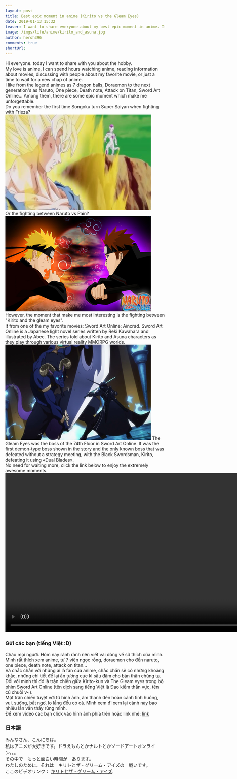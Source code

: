 ```yaml
---
layout: post
title: Best epic moment in anime (Kirito vs the Gleam Eyes)
date: 2019-01-13 15:32
teaser: I want to share everyone about my best epic moment in anime. It is the fighting between Kirito-kun and The Gleam Eyes in the Sword art Online's anime. You cant watch this moment as attached full HD video.
image: /imgs/life/anime/kirito_and_asuna.jpg
author: heroh396
comments: true
shortUrl: 
---
```


Hi everyone. today I want to share with you about the hobby.<br>
My love is anime, I can spend hours watching anime, reading information about
movies, discussing with people about my favorite movie, or just a time to wait
for a new chap of anime.<br>I like from the legend animes as 7 dragon balls,
Doraemon to the next generation's as Naruto, One piece, Death note, Attack on
Titan, Sword Art Online... Among them, there are some epic moment which make me
unforgettable.<br>
Do you remember the first time Songoku turn Super Saiyan when fighting with
Frieza?<br>
<img width="460" height="300" src="/imgs/life/anime/goku_vs_frieza.jpg"><br>
Or the fighting between Naruto vs Pain?<br>
<img width="460" height="300" src="/imgs/life/anime/naruto_vs_pain.jpg"><br>
However, the moment that make me most interesting is the fighting between
"Kirito and the gleam eyes".<br>
It from one of the my favorite movies: Sword Art Online: Aincrad.
Sword Art Online is a Japanese light novel series written by Reki Kawahara and
illustrated by Abec. The series told about Kirito and Asuna characters as they
play through various virtual reality MMORPG worlds.<br>
<img width="460" height="300" src="/imgs/life/anime/SAO_Kirito_vs_The_Gleam_Eyes.png">
The Gleam Eyes was the boss of the 74th Floor in Sword Art Online.
It was the first demon-type boss shown in the story
and the only known boss that was defeated without a strategy meeting, with the
Black Swordsman, Kirito, defeating it using «Dual Blades».<br>
No need for waiting more, click the link below to enjoy the extremely awesome
moments.<br>
<video width="1000" controls>
<br><source src="/imgs/life/anime/SAO_Kirito_vs_The_Gleam_Eyes.mp4" type="video/mp4">
<br>Your browser does not support HTML5 video.
</video><br>

### Gửi các bạn (tiếng Việt :D)
Chào mọi người. Hôm nay rảnh rảnh nên viết vài dòng về sở thích của mình.
Mình rất thích xem anime, từ 7 viên ngọc rồng, doraemon cho đến naruto, one
piece, death note, attack on titan...<br>
Và chắc chắn với những ai là fan của anime, chắc chắn sẽ có những khoảng khắc,
những chi tiết để lại ấn tượng cực kì sâu đậm cho bản thân chúng ta. Đối với
mình thì đó là trận chiến giữa Kirito-kun và The Gleam eyes trong bộ phim
Sword Art Online (tên dịch sang tiếng Việt là Đao kiếm thần vực, tên củ chuối
v~).<br>
Một trận chiến tuyệt với từ hình ảnh, âm thanh đến hoàn cảnh tình huống,
vui, sướng, bất ngờ, lo lắng đều có cả. Mình xem đi xem lại cảnh này bao nhiêu
lần vẫn thấy rùng mình.<br>
Để xem video các bạn click vào hình ảnh phía trên hoặc
link nhé:
[link](/imgs/life/anime/SAO_Kirito_vs_The_Gleam_Eyes.mp4)<br>

### 日本語
みんなさん、こんにちは。<br>
私はアニメが大好きです。ドラえもんとかナルトとかソードアートオンライン。。。<br>
その中で　もっと面白い時間が　あります。<br>
わたしのために、それは　キリトとザ・グリーム・アイズの　戦いです。<br>
ここのビデオリンク：
[キリトとザ・グリーム・アイズ](/imgs/life/anime/SAO_Kirito_vs_The_Gleam_Eyes.mp4).

